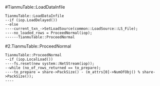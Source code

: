 #TianmuTable::LoadDataInfile

```
TianmuTable::LoadDataInfile
--if (iop.LoadDelayed()) 
--else
----current_txn_->SetLoadSource(common::LoadSource::LS_File);
----no_loaded_rows = ProceedNormal(iop);
------TianmuTable::ProceedNormal
```

#2.TianmuTable::ProceedNormal

```
TianmuTable::ProceedNormal
--if (iop.LocalLoad())
----fs.reset(new system::NetStream(iop));
--while (no_of_rows_returned == to_prepare);
----to_prepare = share->PackSize() - (m_attrs[0]->NumOfObj() % share->PackSize());
----
```
